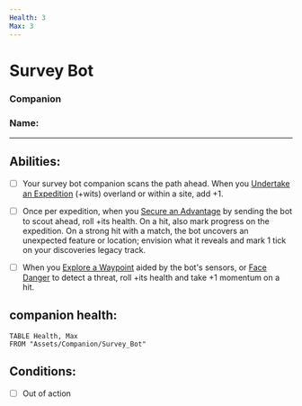 ```yaml
---
Health: 3
Max: 3
---
```

# Survey Bot
### Companion
### Name:
<hr>

## Abilities:
- [ ] Your survey bot companion scans the path ahead. When you [Undertake an Expedition](Undertake_an_Expedition.md) (+wits) overland or within a site, add +1.

- [ ] Once per expedition, when you [Secure an Advantage](5_Moves/Adventure/Secure_an_Advantage.md) by sending the bot to scout ahead, roll +its health. On a hit, also mark progress on the expedition. On a strong hit with a match, the bot uncovers an unexpected feature or location; envision what it reveals and mark 1 tick on your discoveries legacy track.

- [ ] When you [Explore a Waypoint](Explore_a_Waypoint.md) aided by the bot's sensors, or [Face Danger](5_Moves/Adventure/Face_Danger.md) to detect a threat, roll +its health and take +1 momentum on a hit.

## companion health:
```dataview
TABLE Health, Max
FROM "Assets/Companion/Survey_Bot"
```

## Conditions:
- [ ] Out of action
